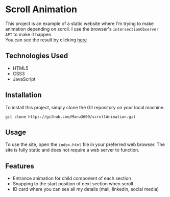 # Scroll Animation

This project is an example of a static website where I'm trying to make animation depending on scroll. I use the browser's ``` intersectionObserver API ``` to make it happen. \
You can see the result by clicking [here](https://manu3609.github.io/scrollAnimation/)

## Technologies Used

- HTML5
- CSS3
- JavaScript

## Installation

To install this project, simply clone the Git repository on your local machine.

`git clone https://github.com/Manu3609/scrollAnimation.git`


## Usage

To use the site, open the `index.html` file in your preferred web browser. The site is fully static and does not require a web server to function.

## Features

- Entrance animation for child component of each section
- Snapping to the start position of next section when scroll
- ID card where you can see all my details (mail, linkedin, social media)
